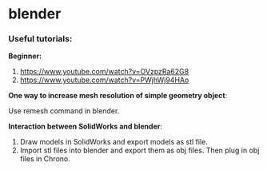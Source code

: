 # blender

### Useful tutorials:
**Beginner:** 
1. https://www.youtube.com/watch?v=OVzpzRa62G8
2. https://www.youtube.com/watch?v=PWjhWj94HAo

**One way to increase mesh resolution of simple geometry object**:

Use remesh command in blender.

**Interaction between SolidWorks and blender**:

1. Draw models in SolidWorks and export models as stl file.
2. Import stl files into blender and export them as obj files. Then plug in obj files in Chrono.
